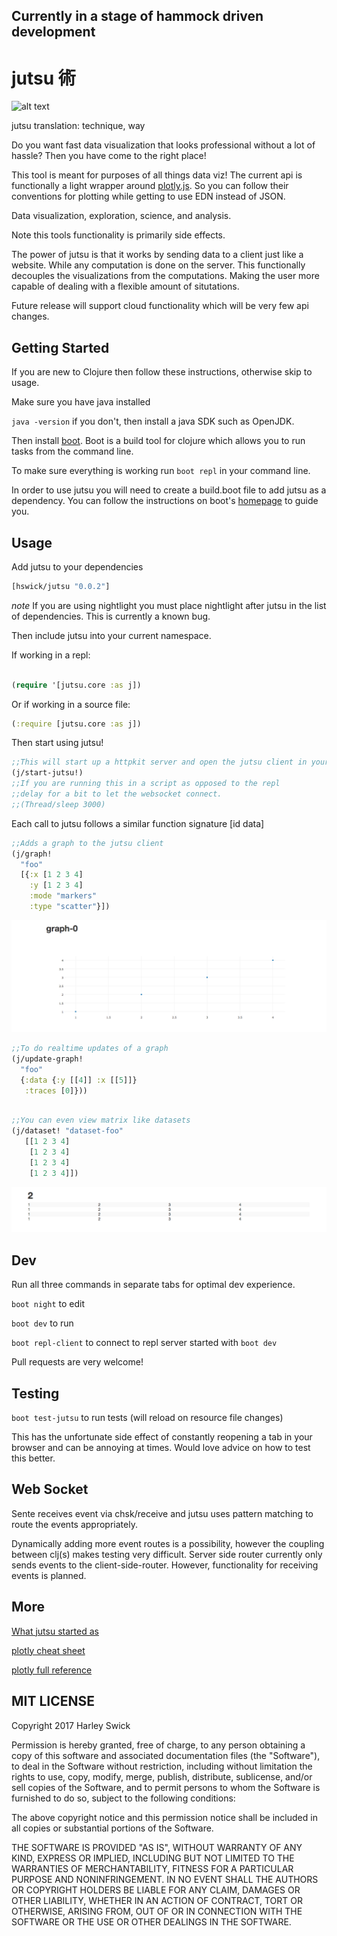 ## Currently in a stage of hammock driven development

# jutsu 術

![alt text](https://sites.google.com/site/narutonarutoshippudenmanga/_/rsrc/1338580006294/handsigns/Handsigns.png)

jutsu translation: technique, way

Do you want fast data visualization that looks professional without a lot of hassle? Then you have come to the right place!

This tool is meant for purposes of all things data viz! The current api is functionally a light wrapper around [plotly.js](https://plot.ly/javascript/).
So you can follow their conventions for plotting while getting to use EDN instead of JSON. 

Data visualization, exploration, science, and analysis.

Note this tools functionality is primarily side effects.

The power of jutsu is that it works by sending data to a client just like a website. While any computation is done on the server.
This functionally decouples the visualizations from the computations. Making the user more capable of dealing with a flexible amount of situtations.

Future release will support cloud functionality which will be very few api changes.

## Getting Started

If you are new to Clojure then follow these instructions, otherwise skip to usage.

Make sure you have java installed

`java -version` if you don't, then install a java SDK such as OpenJDK. 

Then install [boot](https://github.com/boot-clj/boot).
Boot is a build tool for clojure which allows you to run tasks from the command line.

To make sure everything is working run `boot repl` in your command line.

In order to use jutsu you will need to create a build.boot file to add jutsu as a dependency. 
You can follow the instructions on boot's [homepage](https://github.com/boot-clj/boot) to guide you.

## Usage

Add jutsu to your dependencies

```clojure
[hswick/jutsu "0.0.2"]
```

*note* If you are using nightlight you must place nightlight after jutsu in the list of dependencies. This is currently a known bug.

Then include jutsu into your current namespace.

If working in a repl:

```clojure

(require '[jutsu.core :as j])

```
Or if working in a source file:

```clojure
(:require [jutsu.core :as j])
```

Then start using jutsu! 
```clojure
;;This will start up a httpkit server and open the jutsu client in your default browser.
(j/start-jutsu!)
;;If you are running this in a script as opposed to the repl 
;;delay for a bit to let the websocket connect.
;;(Thread/sleep 3000)

```

Each call to jutsu follows a similar function signature [id data]
```clojure
;;Adds a graph to the jutsu client
(j/graph!
  "foo"
  [{:x [1 2 3 4]
    :y [1 2 3 4]
    :mode "markers"
    :type "scatter"}])
```
![alt text](graph1.png)

```clojure  
;;To do realtime updates of a graph
(j/update-graph!  
  "foo"
  {:data {:y [[4]] :x [[5]]} 
   :traces [0]}))
   
```

```clojure
;;You can even view matrix like datasets
(j/dataset! "dataset-foo" 
   [[1 2 3 4] 
    [1 2 3 4] 
    [1 2 3 4] 
    [1 2 3 4]])
```
![alt text](dataset.png)

## Dev

Run all three commands in separate tabs for optimal dev experience.

`boot night` to edit

`boot dev` to run

`boot repl-client` to connect to repl server started with `boot dev`

Pull requests are very welcome!

## Testing

`boot test-jutsu` to run tests (will reload on resource file changes)

This has the unfortunate side effect of constantly reopening a tab in your browser and can be annoying at times.
Would love advice on how to test this better. 

## Web Socket
Sente receives event via chsk/receive and jutsu uses pattern matching to route the events appropriately.

Dynamically adding more event routes is a possibility, however the coupling between clj(s) makes testing very difficult.
Server side router currently only sends events to the client-side-router. However, functionality for receiving events is planned.


## More
[What jutsu started as](https://github.com/danielsz/sente-boot)

[plotly cheat sheet](https://images.plot.ly/plotly-documentation/images/plotly_js_cheat_sheet.pdf)

[plotly full reference](https://plot.ly/javascript/reference/)

## MIT LICENSE
Copyright 2017 Harley Swick

Permission is hereby granted, free of charge, to any person obtaining a copy of this software and associated documentation files (the "Software"), to deal in the Software without restriction, including without limitation the rights to use, copy, modify, merge, publish, distribute, sublicense, and/or sell copies of the Software, and to permit persons to whom the Software is furnished to do so, subject to the following conditions:

The above copyright notice and this permission notice shall be included in all copies or substantial portions of the Software.

THE SOFTWARE IS PROVIDED "AS IS", WITHOUT WARRANTY OF ANY KIND, EXPRESS OR IMPLIED, INCLUDING BUT NOT LIMITED TO THE WARRANTIES OF MERCHANTABILITY, FITNESS FOR A PARTICULAR PURPOSE AND NONINFRINGEMENT. IN NO EVENT SHALL THE AUTHORS OR COPYRIGHT HOLDERS BE LIABLE FOR ANY CLAIM, DAMAGES OR OTHER LIABILITY, WHETHER IN AN ACTION OF CONTRACT, TORT OR OTHERWISE, ARISING FROM, OUT OF OR IN CONNECTION WITH THE SOFTWARE OR THE USE OR OTHER DEALINGS IN THE SOFTWARE.